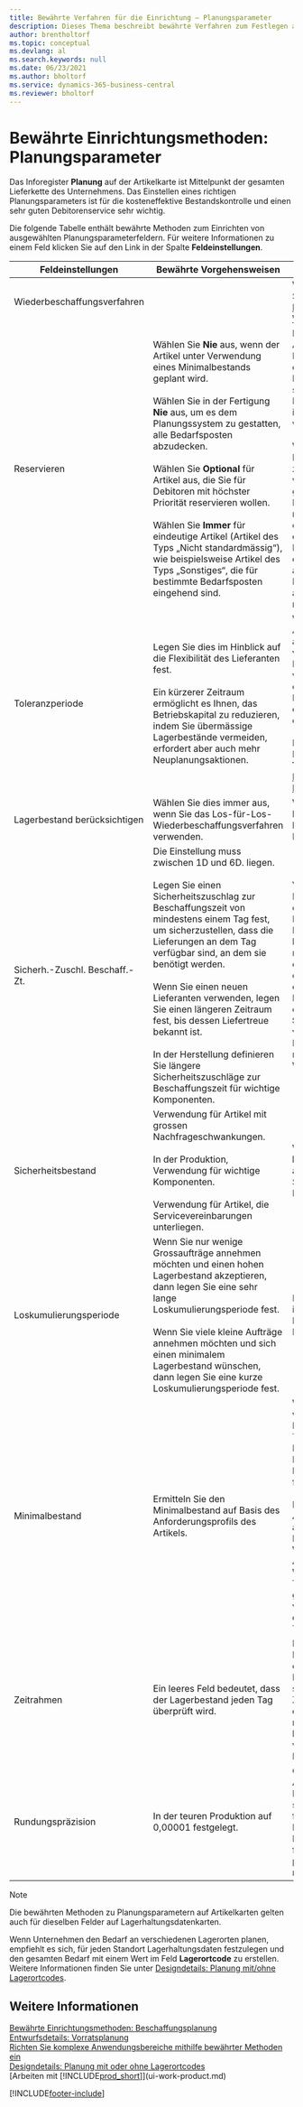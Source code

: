 ```yaml
---
title: Bewährte Verfahren für die Einrichtung – Planungsparameter
description: Dieses Thema beschreibt bewährte Verfahren zum Festlegen ausgewählter Planungsparameterfelder mit dem Inforegister Planung auf der Artikelkarte.
author: brentholtorf
ms.topic: conceptual
ms.devlang: al
ms.search.keywords: null
ms.date: 06/23/2021
ms.author: bholtorf
ms.service: dynamics-365-business-central
ms.reviewer: bholtorf
---
```

# Bewährte Einrichtungsmethoden: Planungsparameter

Das Inforegister **Planung** auf der Artikelkarte ist Mittelpunkt der gesamten Lieferkette des Unternehmens. Das Einstellen eines richtigen Planungsparameters ist für die kosteneffektive Bestandskontrolle und einen sehr guten Debitorenservice sehr wichtig.  

 Die folgende Tabelle enthält bewährte Methoden zum Einrichten von ausgewählten Planungsparameterfeldern. Für weitere Informationen zu einem Feld klicken Sie auf den Link in der Spalte **Feldeinstellungen**.  

|Feldeinstellungen|Bewährte Vorgehensweisen|Bemerkung|  
|-----------------|-------------------|-------------|  
|Wiederbeschaffungsverfahren||Weitere Informationen finden Sie unter [Bewährte Einrichtungsmethoden: Wiederbeschaffungsverfahren](setup-best-practices-reordering-policies.md).|  
|Reservieren|Wählen Sie **Nie** aus, wenn der Artikel unter Verwendung eines Minimalbestands geplant wird.<br /><br /> Wählen Sie in der Fertigung **Nie** aus, um es dem Planungssystem zu gestatten, alle Bedarfsposten abzudecken.<br /><br /> Wählen Sie **Optional** für Artikel aus, die Sie für Debitoren mit höchster Priorität reservieren wollen.<br /><br /> Wählen Sie **Immer** für eindeutige Artikel (Artikel des Typs „Nicht standardmässig“), wie beispielsweise Artikel des Typs „Sonstiges“, die für bestimmte Bedarfsposten eingehend sind.|Reservierungen wirken im Allgemeinen dem Zweck der Planung entgegen, nämlich einem Ausgleich zwischen Bedarf und Vorrat. Daher sollten Artikel, die für die Planung eingerichtet wurden, im Allgemeinen nicht reserviert werden.<br /><br /> Wenn der Benutzer eine Lagerbestandsmenge für zukünftigen Bedarf reserviert, wird die Planungsgrundlage gestört, und der Minimalbestand funktioniert möglicherweise nicht ordnungsgemäss. Selbst wenn der voraussichtliche Lagerbestand im Hinblick auf den Minimalbestand akzeptabel ist, stehen die Mengen möglicherweise aufgrund der Reservierung nicht zur Verfügung.|  
|Toleranzperiode|Legen Sie dies im Hinblick auf die Flexibilität des Lieferanten fest.<br /><br /> Ein kürzerer Zeitraum ermöglicht es Ihnen, das Betriebskapital zu reduzieren, indem Sie übermässige Lagerbestände vermeiden, erfordert aber auch mehr Neuplanungsaktionen.|Wenn der Lieferant Änderungen in letzter Minute an den Aufträgen akzeptiert, verwenden Sie eine kürzere Periode. Sie müssen jedoch weitere Neuplanungsaktionen einplanen. Wenn für den Lieferanten eine feste Planung erforderlich ist, verwenden Sie eine möglichst lange Periode.<br /><br /> Informationen zur globalen Einrichtung, siehe **Toleranzperiode** under [Designdetails: Parameter Planen](design-details-planning-parameters.md)|  
|Lagerbestand berücksichtigen|Wählen Sie dies immer aus, wenn Sie das Los-für-Los-Wiederbeschaffungsverfahren verwenden.|Wählen Sie dies nur in bestimmten Fällen nicht aus, beispielsweise wenn keine Lagerartikel verkäuflich sind.|  
|Sicherh.-Zuschl. Beschaff.-Zt.|Die Einstellung muss zwischen 1D und 6D. liegen.<br /><br /> Legen Sie einen Sicherheitszuschlag zur Beschaffungszeit von mindestens einem Tag fest, um sicherzustellen, dass die Lieferungen an dem Tag verfügbar sind, an dem sie benötigt werden.<br /><br /> Wenn Sie einen neuen Lieferanten verwenden, legen Sie einen längeren Zeitraum fest, bis dessen Liefertreue bekannt ist.<br /><br /> In der Herstellung definieren Sie längere Sicherheitszuschläge zur Beschaffungszeit für wichtige Komponenten.|Vom System geplante Lieferungen, um zu vermeiden, dass am gleichen Tag, an dem Bestand nicht lieferbar ist, Bestand nicht lieferbar ist. Dies kann sich möglicherweise als mehrere Stunden zu spät erweisen, wenn beispielsweise der Bedarf morgens erforderlich ist und die Lieferung am Nachmittag eingeht. **Hinweis:** Das Feld **Sicherh.-Zuschl.-Zt.** verwendet den Basiskalender. Daher bedeutet 14T nicht notwendigerweise zwei Wochen.|  
|Sicherheitsbestand|Verwendung für Artikel mit grossen Nachfrageschwankungen.<br /><br /> In der Produktion, Verwendung für wichtige Komponenten.<br /><br /> Verwendung für Artikel, die Servicevereinbarungen unterliegen.|Wenn das Feld **Minimalbestant** nicht ausgefüllt ist, dann dient der Sicherheitsbestand auch als Minimalbestand.|  
|Loskumulierungsperiode|Wenn Sie nur wenige Grossaufträge annehmen möchten und einen hohen Lagerbestand akzeptieren, dann legen Sie eine sehr lange Loskumulierungsperiode fest.<br /><br /> Wenn Sie viele kleine Aufträge annehmen möchten und sich einen minimalem Lagerbestand wünschen, dann legen Sie eine kurze Loskumulierungsperiode fest.|Die Loskumulierungsperiode ist im Allgemeinen die längste Periode, in der Sie über Lagerbestand verfügen.|  
|Minimalbestand|Ermitteln Sie den Minimalbestand auf Basis des Anforderungsprofils des Artikels.|Wenn laut historischen Daten während einer Beschaffungszeit von sieben Tagen der durchschnittliche Bedarf des Artikels 100 Einheiten beträgt, kann der Minimalbestand auf 100 festgelegt werden.<br /><br /> Das bedeutet, dass bei einer Abnahme des Lagerbestands auf unter 100 Einheiten das Planungssystem die Wiederbeschaffung des Artikels vorschlägt, da für die Wiederbeschaffung sieben Tage benötigt werden und genügend Einheiten vorhanden sein müssen, um den Bedarf in diesen sieben Tagen zu decken.|  
|Zeitrahmen|Ein leeres Feld bedeutet, dass der Lagerbestand jeden Tag überprüft wird.|Bei täglicher Überprüfung des Lagerbestands ist eine optimale Planung des Minimalbestands sichergestellt. **Hinweis:** Ein Zeitrahmen von 1W bedeutet, dass der Lagerbestand möglicherweise eine Woche bevor ein Beschaffungsauftrag vorgeschlagen wird, unter dem Minimalbestand liegt.|  
|Rundungspräzision|In der teuren Produktion auf 0,00001 festgelegt.|Grosse Rundungsmengen an Ausschuss oder Materialverbrauch können zu sehr hohen Lagerkosten führen. Es kann daher von Bedeutung sein, die kleinste Rundungspräzision festzulegen, um diese potenziellen Kosten zu minimieren.|  

> [!NOTE]  
> Die bewährten Methoden zu Planungsparametern auf Artikelkarten gelten auch für dieselben Felder auf Lagerhaltungsdatenkarten.  
>
> Wenn Unternehmen den Bedarf an verschiedenen Lagerorten planen, empfiehlt es sich, für jeden Standort Lagerhaltungsdaten festzulegen und den gesamten Bedarf mit einem Wert im Feld **Lagerortcode** zu erstellen. Weitere Informationen finden Sie unter [Designdetails: Planung mit/ohne Lagerortcodes](production-planning-with-without-locations.md).  

## Weitere Informationen  
[Bewährte Einrichtungsmethoden: Beschaffungsplanung](setup-best-practices-supply-planning.md)  
[Entwurfsdetails: Vorratsplanung](design-details-supply-planning.md)  
[Richten Sie komplexe Anwendungsbereiche mithilfe bewährter Methoden ein](set-up-complex-application-areas-using-best-practices.md)  
[Designdetails: Planung mit oder ohne Lagerortcodes](production-planning-with-without-locations.md)  
[Arbeiten mit [!INCLUDE[prod_short](includes/prod_short.md)]](ui-work-product.md)


[!INCLUDE[footer-include](includes/footer-banner.md)]
